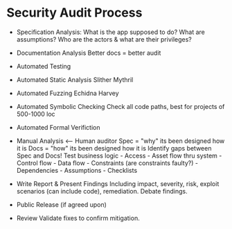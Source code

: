# Security Audit Process

- Specification Analysis:
    What is the app supposed to do?
    What are assumptions?
    Who are the actors & what are their privileges?

- Documentation Analysis
    Better docs = better audit

- Automated Testing

- Automated Static Analysis
    Slither
    Mythril

- Automated Fuzzing
    Echidna
    Harvey

- Automated Symbolic Checking
    Check all code paths, best for projects of 500-1000 loc

- Automated Formal Verifiction

- Manual Analysis <--
    Human auditor
    Spec = "why" its been designed how it is
    Docs = "how" its been designed how it is
    Identify gaps between Spec and Docs!
    Test business logic
      - Access
      - Asset flow thru system
      - Control flow
      - Data flow
      - Constraints (are constraints faulty?)
      - Dependencies
      - Assumptions
      - Checklists

- Write Report & Present Findings
    Including impact, severity, risk, exploit scenarios (can include code), remediation.
    Debate findings.

- Public Release (if agreed upon)

- Review
    Validate fixes to confirm mitigation.
